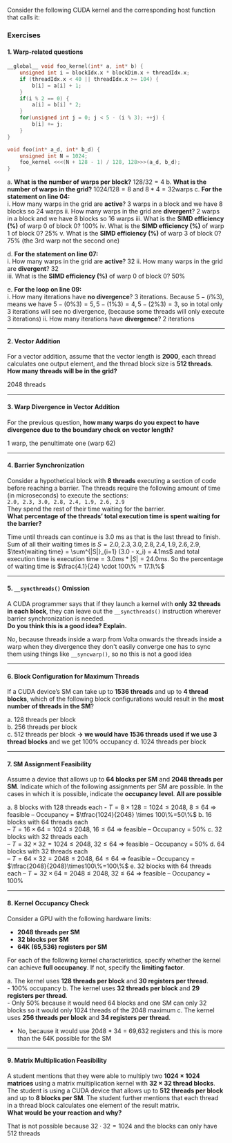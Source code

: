 Consider the following CUDA kernel and the corresponding host function that calls it:

### Exercises

#### 1. Warp-related questions

```c++
__global__ void foo_kernel(int* a, int* b) {
    unsigned int i = blockIdx.x * blockDim.x + threadIdx.x;
    if (threadIdx.x < 40 || threadIdx.x >= 104) {
        b[i] = a[i] + 1;
    }
    if(i % 2 == 0) {
        a[i] = b[i] * 2;
    }
    for(unsigned int j = 0; j < 5 - (i % 3); ++j) {
        b[i] += j;
    }
}

void foo(int* a_d, int* b_d) {
    unsigned int N = 1024;
    foo_kernel <<<(N + 128 - 1) / 128, 128>>>(a_d, b_d);
}
```
a. **What is the number of warps per block?** $128 / 32 = 4$
b. **What is the number of warps in the grid?** $1024/128=8$ and $8 * 4 = 32 \text{warps}$
c. **For the statement on line 04:**  
   i. How many warps in the grid are **active**? 3 warps in a block and we have 8 blocks so 24 warps
   ii. How many warps in the grid are **divergent**? 2 warps in a block and we have 8 blocks so 16 warps
   iii. What is the **SIMD efficiency (%)** of warp 0 of block 0? 100%
   iv. What is the **SIMD efficiency (%)** of warp 1 of block 0? 25%
   v. What is the **SIMD efficiency (%)** of warp 3 of block 0? 75% (the 3rd warp not the second one)

d. **For the statement on line 07:**  
   i. How many warps in the grid are **active**? 32 
   ii. How many warps in the grid are **divergent**? 32  
   iii. What is the **SIMD efficiency (%)** of warp 0 of block 0? 50%  

e. **For the loop on line 09:**  
   i. How many iterations have **no divergence**? 3 iterations. Because $5 - (i \% 3)$, means we have $5 - (0 \% 3) = 5, 5 - (1 \% 3) = 4, 5-(2 \% 3) = 3$, so in total only 3 iterations will see no divergence, (because some threads will only execute 3 iterations)
   ii. How many iterations have **divergence**? 2 iterations 

---

#### 2. Vector Addition
For a vector addition, assume that the vector length is **2000**, each thread calculates one output element, and the thread block size is **512 threads**.  
**How many threads will be in the grid?**

2048 threads

---

#### 3. Warp Divergence in Vector Addition
For the previous question, **how many warps do you expect to have divergence due to the boundary check on vector length?**

1 warp, the penultimate one (warp 62)

---

#### 4. Barrier Synchronization
Consider a hypothetical block with **8 threads** executing a section of code before reaching a barrier. The threads require the following amount of time (in microseconds) to execute the sections:  
`2.0, 2.3, 3.0, 2.8, 2.4, 1.9, 2.6, 2.9`  
They spend the rest of their time waiting for the barrier.  
**What percentage of the threads’ total execution time is spent waiting for the barrier?**

Time until threads can continue is 3.0 ms as that is the last thread to finish.
Sum of all their waiting times is $S = {2.0, 2.3, 3.0, 2.8, 2.4, 1.9, 2.6, 2.9}$, $\text{waiting time} = \sum^{|S|}_{i=1} (3.0 - x_i) = 4.1ms$ and total execution time is $\text{execution time} = 3.0ms * |S| = 24.0ms$.
So the percentage of waiting time is $\frac{4.1}{24} \cdot 100\% = 17.1\%$ 

---

#### 5. `__syncthreads()` Omission
A CUDA programmer says that if they launch a kernel with **only 32 threads in each block**, they can leave out the `__syncthreads()` instruction wherever barrier synchronization is needed.  
**Do you think this is a good idea? Explain.**

No, because threads inside a warp from Volta onwards the threads inside a warp when they divergence they don't easily converge one has to sync them using things like `__syncwarp()`, so no this is not a good idea

---

#### 6. Block Configuration for Maximum Threads
If a CUDA device’s SM can take up to **1536 threads** and up to **4 thread blocks**, which of the following block configurations would result in the **most number of threads in the SM**?

a. 128 threads per block  
b. 256 threads per block  
c. 512 threads per block  **-> we would have 1536 threads used if we use 3 thread blocks** and we get 100% occupancy
d. 1024 threads per block  

---

#### 7. SM Assignment Feasibility
Assume a device that allows up to **64 blocks per SM** and **2048 threads per SM**. Indicate which of the following assignments per SM are possible. In the cases in which it is possible, indicate the **occupancy level**.
**All are possible**

a. 8 blocks with 128 threads each
    - $T=8 \times 128=1024 \le 2048, \; 8 \le 64$ ⇒ feasible
    – Occupancy = $\tfrac{1024}{2048} \times 100\%=50\%$
b. 16 blocks with 64 threads each  
    – $T=16 \times 64=1024 \le 2048, \; 16 \le 64$ ⇒ feasible
    – Occupancy = $50\%$
c. 32 blocks with 32 threads each  
    – $T=32 \times 32 = 1024 \le 2048, \; 32 \le 64$ ⇒ feasible
    – Occupancy = $50\%$
d. 64 blocks with 32 threads each  
    – $T=64 \times 32=2048 \le 2048, \; 64 \le 64$ ⇒ feasible
    – Occupancy = $\tfrac{2048}{2048}\times100\%=100\%$
e. 32 blocks with 64 threads each 
    – $T=32 \times 64=2048 \le 2048, \; 32 \le 64$ ⇒ feasible
    – Occupancy = $100\%$     

---

#### 8. Kernel Occupancy Check
Consider a GPU with the following hardware limits:  
- **2048 threads per SM**  
- **32 blocks per SM**  
- **64K (65,536) registers per SM**  

For each of the following kernel characteristics, specify whether the kernel can achieve **full occupancy**. If not, specify the **limiting factor**.

a. The kernel uses **128 threads per block** and **30 registers per thread**.  
    - 100% occupancy
b. The kernel uses **32 threads per block** and **29 registers per thread**.  
    - Only 50% because it would need 64 blocks and one SM can only 32 blocks so it would only 1024 threads of the 2048 maximum
c. The kernel uses **256 threads per block** and **34 registers per thread**. 
- No, because it would use 2048 * 34 = 69,632 registers and this is more than the 64K possible for the SM 

---

#### 9. Matrix Multiplication Feasibility
A student mentions that they were able to multiply two **1024 × 1024 matrices** using a matrix multiplication kernel with **32 × 32 thread blocks**. The student is using a CUDA device that allows up to **512 threads per block** and up to **8 blocks per SM**. The student further mentions that each thread in a thread block calculates one element of the result matrix.  
**What would be your reaction and why?**

That is not possible because $32 \cdot 32 = 1024$ and the blocks can only have 512 threads